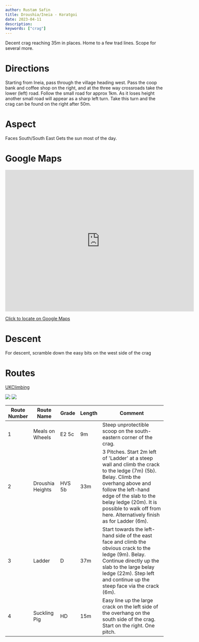 ```yaml
---
author: Rustam Safin
title: Droushia/Ineia - Koratgoi
date: 2023-04-11
description:
keywords: ["crag"]
---
```


Decent crag reaching 35m in places. Home to a few trad lines. Scope for several more.

# Directions

Starting from Ineia, pass through the village heading west. Pass the coop bank and coffee shop on the right, and at the three way crossroads take the lower (left) road. Follow the small road for approx 1km. As it loses height another small road will appear as a sharp left turn. Take this turn and the crag can be found on the right after 50m.

# Aspect

Faces South/South East Gets the sun most of the day.

# Google Maps

<iframe src="https://www.google.com/maps/embed?pb=!1m17!1m12!1m3!1d4236.538257393179!2d32.38075331523916!3d34.956321980369744!2m3!1f0!2f0!3f0!3m2!1i1024!2i768!4f13.1!3m2!1m1!2zMzTCsDU3JzIyLjgiTiAzMsKwMjInNTguNiJF!5e1!3m2!1sen!2s!4v1681205397764!5m2!1sen!2s" width="600" height="450" style="border:0;" allowfullscreen="" loading="lazy" referrerpolicy="no-referrer-when-downgrade"></iframe>

[Click to locate on Google Maps](https://goo.gl/maps/XbSzMz1qfsdRZbBF8)

# Descent

For descent, scramble down the easy bits on the west side of the crag

# Routes

[UKClimbing](https://www.ukclimbing.com/logbook/crags/droushiaineia_area-8709/#koratzi)

![](/droushia/dr_lr_2.jpg)
![](/droushia/dr_lr_3.jpg)

| Route Number | Route Name       | Grade  | Length | Comment                                                                                                                                                                                                                                                                             |
| ------------ | ---------------- | ------ | ------ | ----------------------------------------------------------------------------------------------------------------------------------------------------------------------------------------------------------------------------------------------------------------------------------- |
| 1            | Meals on Wheels  | E2 5c  | 9m     | Steep unprotectible scoop on the south-eastern corner of the crag.                                                                                                                                                                                                                  |
| 2            | Droushia Heights | HVS 5b | 33m    | 3 Pitches. Start 2m left of 'Ladder' at a steep wall and climb the crack to the ledge (7m) (5b). Belay. Climb the overhang above and follow the left-hand edge of the slab to the belay ledge (20m). It is possible to walk off from here. Alternatively finish as for Ladder (6m). |
| 3            | Ladder           | D      | 37m    | Start towards the left-hand side of the east face and climb the obvious crack to the ledge (9m). Belay. Continue directly up the slab to the large belay ledge (22m). Step left and continue up the steep face via the crack (6m).                                                  |
| 4            | Suckling Pig     | HD     | 15m    | Easy line up the large crack on the left side of the overhang on the south side of the crag. Start on the right. One pitch.                                                                                                                                                         |

